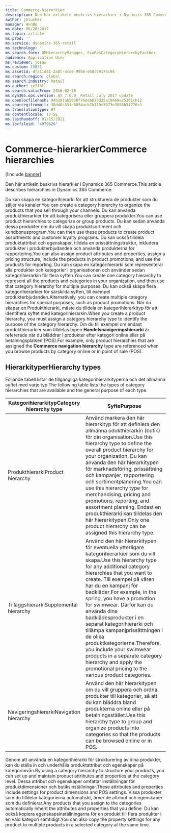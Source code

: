 ```yaml
---
title: Commerce-hierarkier
description: Den här artikeln beskrivs hierarkier i Dynamics 365 Commerce.
author: jblucher
manager: AnnBe
ms.date: 06/20/2017
ms.topic: article
ms.prod: ''
ms.service: dynamics-365-retail
ms.technology: ''
ms.search.form: OMHierarchyManager, EcoResCategoryHierarchyFactbox
audience: Application User
ms.reviewer: josaw
ms.custom: 15851
ms.assetid: dfa11d41-2a0c-4cde-99b6-058c49176c94
ms.search.region: global
ms.search.industry: Retail
ms.author: jeffbl
ms.search.validFrom: 2016-02-28
ms.dyn365.ops.version: AX 7.0.0, Retail July 2017 update
ms.openlocfilehash: 94b391ab5028f76debb75d25ac9469e25361cb12
ms.sourcegitcommit: 38d40c331c8894acb7b119c5073e3088b54776c1
ms.translationtype: HT
ms.contentlocale: sv-SE
ms.lasthandoff: 01/15/2021
ms.locfileid: "4979626"
---
```

# <a name="commerce-hierarchies"></a><span data-ttu-id="24086-103">Commerce-hierarkier</span><span class="sxs-lookup"><span data-stu-id="24086-103">Commerce hierarchies</span></span>

[!include [banner](includes/banner.md)]

<span data-ttu-id="24086-104">Den här artikeln beskrivs hierarkier i Dynamics 365 Commerce.</span><span class="sxs-lookup"><span data-stu-id="24086-104">This article describes hierarchies in Dynamics 365 Commerce.</span></span>

<span data-ttu-id="24086-105">Du kan skapa en kategorihierarki för att strukturera de produkter som du säljer via kanaler.</span><span class="sxs-lookup"><span data-stu-id="24086-105">You can create a category hierarchy to organize the products that you sell through your channels.</span></span> <span data-ttu-id="24086-106">Du kan använda produkthierarkier för att kategorisera eller gruppera produkter.</span><span class="sxs-lookup"><span data-stu-id="24086-106">You can use product hierarchies to categorize or group products.</span></span> <span data-ttu-id="24086-107">Du kan sedan använda dessa produkter om du vill skapa produktsortiment och kundbonusprogram.</span><span class="sxs-lookup"><span data-stu-id="24086-107">You can then use these products to create product assortments and customer loyalty programs.</span></span> <span data-ttu-id="24086-108">Du kan också tilldela produktattribut och egenskaper, tilldela en prissättningstruktur, inkludera produkter i produkterbjudanden och använda produkterna för rapportering.</span><span class="sxs-lookup"><span data-stu-id="24086-108">You can also assign product attributes and properties, assign a pricing structure, include the products in product promotions, and use the products for reporting.</span></span> <span data-ttu-id="24086-109">Du kan skapa en kategorihierarki som representerar alla produkter och kategorier i organisationen och använder sedan kategorihierarkin för flera syften.</span><span class="sxs-lookup"><span data-stu-id="24086-109">You can create one category hierarchy to represent all the products and categories in your organization, and then use that category hierarchy for multiple purposes.</span></span> <span data-ttu-id="24086-110">Du kan också skapa flera kategorihierarkier för särskilda syften, till exempel produkterbjudanden.</span><span class="sxs-lookup"><span data-stu-id="24086-110">Alternatively, you can create multiple category hierarchies for special purposes, such as product promotions.</span></span> <span data-ttu-id="24086-111">När du skapar en Produkthierarki, måste du tilldela en kategorihierarkityp för att identifiera syftet med kategorihierarkin.</span><span class="sxs-lookup"><span data-stu-id="24086-111">When you create a product hierarchy, you must assign a category hierarchy type to identify the purpose of the category hierarchy.</span></span> <span data-ttu-id="24086-112">Om du till exempel om endast produkthierarkier som tilldelas typen **Handelsnavigeringshierarki** är refererade när du bläddrar i produkter efter kategori online eller på betalningsplatsen (POS).</span><span class="sxs-lookup"><span data-stu-id="24086-112">For example, only product hierarchies that are assigned the **Commerce navigation hierarchy** type are referenced when you browse products by category online or in point of sale (POS).</span></span>

## <a name="hierarchy-types"></a><span data-ttu-id="24086-113">Hierarkityper</span><span class="sxs-lookup"><span data-stu-id="24086-113">Hierarchy types</span></span>

<span data-ttu-id="24086-114">Följande tabell listar de tillgängliga kategorihierarkityperna och det allmänna syftet med varje typ.</span><span class="sxs-lookup"><span data-stu-id="24086-114">The following table lists the types of category hierarchies that are available and the general purpose of each type.</span></span>

| <span data-ttu-id="24086-115">Kategorihierarkityp</span><span class="sxs-lookup"><span data-stu-id="24086-115">Category hierarchy type</span></span>       | <span data-ttu-id="24086-116">Syfte</span><span class="sxs-lookup"><span data-stu-id="24086-116">Purpose</span></span> |
|-------------------------------|---------|
| <span data-ttu-id="24086-117">Produkthierarki</span><span class="sxs-lookup"><span data-stu-id="24086-117">Product hierarchy</span></span>      | <span data-ttu-id="24086-118">Använd markera den här hierarkityp för att definiera den allmänna odukthierarkin (butik) för din organisation.</span><span class="sxs-lookup"><span data-stu-id="24086-118">Use this hierarchy type to define the overall product hierarchy for your organization.</span></span> <span data-ttu-id="24086-119">Du kan använda den här hierarkitypen för marknadsföring, prissättning och kampanjer, rapportering och sortimentplanering.</span><span class="sxs-lookup"><span data-stu-id="24086-119">You can use this hierarchy type for merchandising, pricing and promotions, reporting, and assortment planning.</span></span> <span data-ttu-id="24086-120">Endast en produkthierarki kan tilldelas den här hierarkitypen.</span><span class="sxs-lookup"><span data-stu-id="24086-120">Only one product hierarchy can be assigned this hierarchy type.</span></span> |
| <span data-ttu-id="24086-121">Tilläggshierarki</span><span class="sxs-lookup"><span data-stu-id="24086-121">Supplemental hierarchy</span></span> | <span data-ttu-id="24086-122">Använd den här hierarkitypen för eventuella ytterligare kategorihierarkier som du vill skapa.</span><span class="sxs-lookup"><span data-stu-id="24086-122">Use this hierarchy type for any additional category hierarchies that you want to create.</span></span> <span data-ttu-id="24086-123">Till exempel på våren har du en kampanj för badkläder.</span><span class="sxs-lookup"><span data-stu-id="24086-123">For example, in the spring, you have a promotion for swimwear.</span></span> <span data-ttu-id="24086-124">Därför kan du använda dina badklädesprodukter i en separat kategorihierarki och tillämpa kampanjprissättningen i de olika produktkategorierna.</span><span class="sxs-lookup"><span data-stu-id="24086-124">Therefore, you include your swimwear products in a separate category hierarchy and apply the promotional pricing to the various product categories.</span></span> |
| <span data-ttu-id="24086-125">Navigeringshierarki</span><span class="sxs-lookup"><span data-stu-id="24086-125">Navigation hierarchy</span></span>   | <span data-ttu-id="24086-126">Använd den här hierarkitypen om du vill gruppera och ordna produkter till kategorier, så att du kan bläddra bland produkterna online eller på betalningsstället.</span><span class="sxs-lookup"><span data-stu-id="24086-126">Use this hierarchy type to group and organize products into categories so that the products can be browsed online or in POS.</span></span> |

<span data-ttu-id="24086-127">Genom att använda en kategorihierarki för strukturering av dina produkter, kan du ställa in och underhålla produktattribut och egenskaper på kategorinivån.</span><span class="sxs-lookup"><span data-stu-id="24086-127">By using a category hierarchy to structure your products, you can set up and maintain product attributes and properties at the category level.</span></span> <span data-ttu-id="24086-128">Dessa attribut och egenskaper omfattar inställningar för produktdimensioner och butiksinställningar.</span><span class="sxs-lookup"><span data-stu-id="24086-128">These attributes and properties include settings for product dimensions and POS settings.</span></span> <span data-ttu-id="24086-129">Vissa produkter som du tilldelar kategorierna automatiskt, ärver de attribut och egenskaper som du definierar.</span><span class="sxs-lookup"><span data-stu-id="24086-129">Any products that you assign to the categories automatically inherit the attributes and properties that you define.</span></span> <span data-ttu-id="24086-130">Du kan också kopiera egenskapsinställningarna för en produkt till flera produkter i en vald kategori samtidigt.</span><span class="sxs-lookup"><span data-stu-id="24086-130">You can also copy the property settings for any product to multiple products in a selected category at the same time.</span></span>
